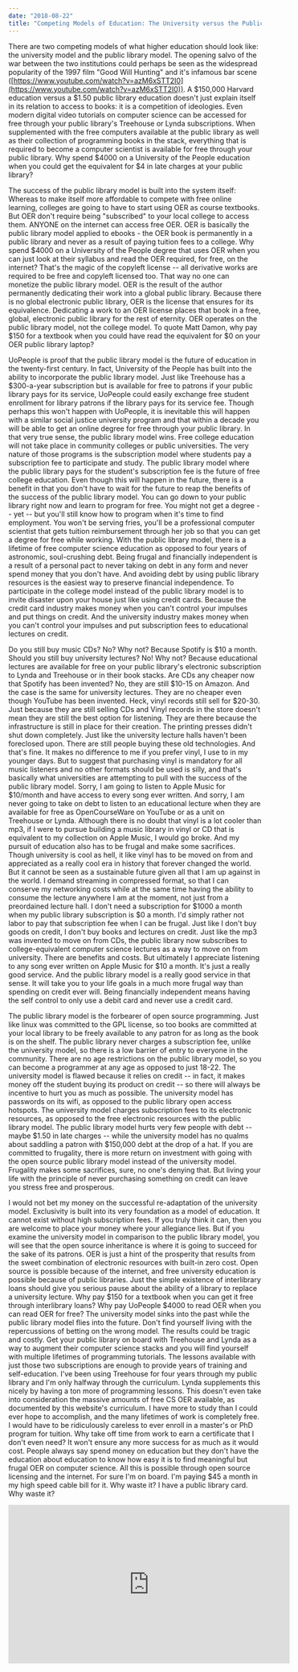 ```yaml
---
date: "2018-08-22"
title: "Competing Models of Education: The University versus the Public Library"
---
```



There are two competing models of what higher education should look like: the university model and the public library model. The opening salvo of the war between the two institutions could perhaps be seen as the widespread popularity of the 1997 film "Good Will Hunting" and it's infamous bar scene ([https://www.youtube.com/watch?v=azM6xSTT2I0](https://www.youtube.com/watch?v=azM6xSTT2I0)). A $150,000 Harvard education versus a $1.50 public library education doesn't just explain itself in its relation to access to books: it is a competition of ideologies. Even modern digital video tutorials on computer science can be accessed for free through your public library's Treehouse or Lynda subscriptions. When supplemented with the free computers available at the public library as well as their collection of programming books in the stack, everything that is required to become a computer scientist is available for free through your public library. Why spend $4000 on a University of the People education when you could get the equivalent for $4 in late charges at your public library?

The success of the public library model is built into the system itself: Whereas to make itself more affordable to compete with free online learning, colleges are going to have to start using OER as course textbooks. But OER don't require being "subscribed" to your local college to access them. ANYONE on the internet can access free OER. OER is basically the public library model applied to ebooks - the OER book is permanently in a public library and never as a result of paying tuition fees to a college. Why spend $4000 on a University of the People degree that uses OER when you can just look at their syllabus and read the OER required, for free, on the internet? That's the magic of the copyleft license -- all derivative works are required to be free and copyleft licensed too. That way no one can monetize the public library model. OER is the result of the author permanently dedicating their work into a global public library. Because there is no global electronic public library, OER is the license that ensures for its equivalence. Dedicating a work to an OER license places that book in a free, global, electronic public library for the rest of eternity. OER operates on the public library model, not the college model. To quote Matt Damon, why pay $150 for a textbook when you could have read the equivalent for $0 on your OER public library laptop?

UoPeople is proof that the public library model is the future of education in the twenty-first century. In fact, University of the People has built into the ability to incorporate the public library model. Just like Treehouse has a $300-a-year subscription but is available for free to patrons if your public library pays for its service, UoPeople could easily exchange free student enrollment for library patrons if the library pays for its service fee. Though perhaps this won't happen with UoPeople, it is inevitable this will happen with a similar social justice university program and that within a decade you will be able to get an online degree for free through your public library. In that very true sense, the public library model wins. Free college education will not take place in community colleges or public universities. The very nature of those programs is the subscription model where students pay a subscription fee to participate and study. The public library model where the public library pays for the student's subscription fee is the future of free college education. Even though this will happen in the future, there is a benefit in that you don't have to wait for the future to reap the benefits of the success of the public library model. You can go down to your public library right now and learn to program for free. You might not get a degree -- yet -- but you'll still know how to program when it's time to find employment. You won't be serving fries, you'll be a professional computer scientist that gets tuition reimbursement through her job so that you can get a degree for free while working. With the public library model, there is a lifetime of free computer science education as opposed to four years of astronomic, soul-crushing debt. Being frugal and financially independent is a result of a personal pact to never taking on debt in any form and never spend money that you don't have. And avoiding debt by using public library resources is the easiest way to preserve financial independence. To participate in the college model instead of the public library model is to invite disaster upon your house just like using credit cards. Because the credit card industry makes money when you can't control your impulses and put things on credit. And the university industry makes money when you can't control your impulses and put subscription fees to educational lectures on credit.

Do you still buy music CDs? No? Why not? Because Spotify is $10 a month. Should you still buy university lectures? No! Why not? Because educational lectures are available for free on your public library's electronic subscription to Lynda and Treehouse or in their book stacks. Are CDs any cheaper now that Spotify has been invented? No, they are still $10-15 on Amazon. And the case is the same for university lectures. They are no cheaper even though YouTube has been invented. Heck, vinyl records still sell for $20-30. Just because they are still selling CDs and Vinyl records in the store doesn't mean they are still the best option for listening. They are there because the infrastructure is still in place for their creation. The printing presses didn't shut down completely. Just like the university lecture halls haven't been foreclosed upon. There are still people buying these old technologies. And that's fine. It makes no difference to me if you prefer vinyl, I use to in my younger days. But to suggest that purchasing vinyl is mandatory for all music listeners and no other formats should be used is silly, and that's basically what universities are attempting to pull with the success of the public library model. Sorry, I am going to listen to Apple Music for $10/month and have access to every song ever written. And sorry, I am never going to take on debt to listen to an educational lecture when they are available for free as OpenCourseWare on YouTube or as a unit on Treehouse or Lynda. Although there is no doubt that vinyl is a lot cooler than mp3, if I were to pursue building a music library in vinyl or CD that is equivalent to my collection on Apple Music, I would go broke. And my pursuit of education also has to be frugal and make some sacrifices. Though university is cool as hell, it like vinyl has to be moved on from and appreciated as a really cool era in history that forever changed the world. But it cannot be seen as a sustainable future given all that I am up against in the world. I demand streaming in compressed format, so that I can conserve my networking costs while at the same time having the ability to consume the lecture anywhere I am at the moment, not just from a preordained lecture hall. I don't need a subscription for $1000 a month when my public library subscription is $0 a month. I'd simply rather not labor to pay that subscription fee when I can be frugal. Just like I don't buy goods on credit, I don't buy books and lectures on credit. Just like the mp3 was invented to move on from CDs, the public library now subscribes to college-equivalent computer science lectures as a way to move on from university. There are benefits and costs. But ultimately I appreciate listening to any song ever written on Apple Music for $10 a month. It's just a really good service. And the public library model is a really good service in that sense. It will take you to your life goals in a much more frugal way than spending on credit ever will. Being financially independent means having the self control to only use a debit card and never use a credit card.

The public library model is the forbearer of open source programming. Just like linux was committed to the GPL license, so too books are committed at your local library to be freely available to any patron for as long as the book is on the shelf. The public library never charges a subscription fee, unlike the university model, so there is a low barrier of entry to everyone in the community. There are no age restrictions on the public library model, so you can become a programmer at any age as opposed to just 18-22. The university model is flawed because it relies on credit -- in fact, it makes money off the student buying its product on credit -- so there will always be incentive to hurt you as much as possible. The university model has passwords on its wifi, as opposed to the public library open access hotspots. The university model charges subscription fees to its electronic resources, as opposed to the free electronic resources with the public library model. The public library model hurts very few people with debt -- maybe $1.50 in late charges -- while the university model has no qualms about saddling a patron with $150,000 debt at the drop of a hat. If you are committed to frugality, there is more return on investment with going with the open source public library model instead of the university model. Frugality makes some sacrifices, sure, no one's denying that. But living your life with the principle of never purchasing something on credit can leave you stress free and prosperous.

I would not bet my money on the successful re-adaptation of the university model. Exclusivity is built into its very foundation as a model of education. It cannot exist without high subscription fees. If you truly think it can, then you are welcome to place your money where your allegiance lies. But if you examine the university model in comparison to the public library model, you will see that the open source inheritance is where it is going to succeed for the sake of its patrons. OER is just a hint of the prosperity that results from the sweet combination of electronic resources with built-in zero cost. Open source is possible because of the internet, and free university education is possible because of public libraries. Just the simple existence of interlibrary loans should give you serious pause about the ability of a library to replace a university lecture. Why pay $150 for a textbook when you can get it free through interlibrary loans? Why pay UoPeople $4000 to read OER when you can read OER for free? The university model sinks into the past while the public library model flies into the future. Don't find yourself living with the repercussions of betting on the wrong model. The results could be tragic and costly. Get your public library on board with Treehouse and Lynda as a way to augment their computer science stacks and you will find yourself with multiple lifetimes of programming tutorials. The lessons available with just those two subscriptions are enough to provide years of training and self-education. I've been using Treehouse for four years through my public library and I'm only halfway through the curriculum. Lynda supplements this nicely by having a ton more of programming lessons. This doesn't even take into consideration the massive amounts of free CS OER available, as documented by this website's curriculum. I have more to study than I could ever hope to accomplish, and the many lifetimes of work is completely free. I would have to be ridiculously careless to ever enroll in a master's or PhD program for tuition. Why take off time from work to earn a certificate that I don't even need? It won't ensure any more success for as much as it would cost. People always say spend money on education but they don't have the education about education to know how easy it is to find meaningful but frugal OER on computer science. All this is possible through open source licensing and the internet. For sure I'm on board. I'm paying $45 a month in my high speed cable bill for it. Why waste it? I have a public library card. Why waste it?


<iframe width="560" height="315" title="MXPX - Set the Record Straight" src="https://www.youtube.com/embed/ANpN9_glEH0" frameborder="0" allow="autoplay; encrypted-media" allowfullscreen></iframe>
